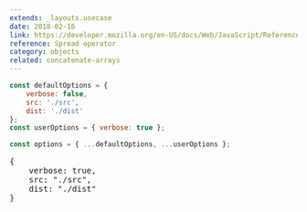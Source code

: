 ```yaml
---
extends: _layouts.usecase
date: 2018-02-16
link: https://developer.mozilla.org/en-US/docs/Web/JavaScript/Reference/Operators/Spread_operator
reference: Spread operator
category: objects
related: concatenate-arrays
---
```


```javascript
const defaultOptions = {
    verbose: false,
    src: './src',
    dist: './dist'
};
const userOptions = { verbose: true };

const options = { ...defaultOptions, ...userOptions };
```

<pre class="output">{
    verbose: true,
    src: "./src",
    dist: "./dist"
}</pre>
